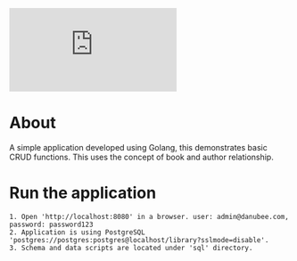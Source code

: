[![PkgGoDev](https://pkg.go.dev/badge/rburawes/golang-demo/blob/master/README.md)](https://pkg.go.dev/rburawes/golang-demo/blob/master/README.md)
# About

A simple application developed using Golang, this demonstrates basic CRUD functions.  This uses the concept of book and author relationship.
 
# Run the application
```
1. Open 'http://localhost:8080' in a browser. user: admin@danubee.com, password: password123
2. Application is using PostgreSQL 'postgres://postgres:postgres@localhost/library?sslmode=disable'.
3. Schema and data scripts are located under 'sql' directory.
```